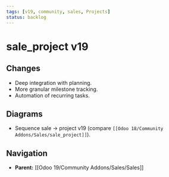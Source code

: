 ```yaml
---
tags: [v19, community, sales, Projects]
status: backlog
---
```

# sale_project v19

## Changes
- Deep integration with planning.
- More granular milestone tracking.
- Automation of recurring tasks.

## Diagrams
- Sequence sale -> project v19 (compare `[[Odoo 18/Community Addons/Sales/sale_project]]`).









## Navigation
- **Parent:** [[Odoo 19/Community Addons/Sales/Sales]]
